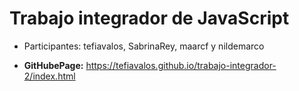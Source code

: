 # Trabajo integrador de JavaScript

* Participantes: tefiavalos, SabrinaRey, maarcf y nildemarco

* **GitHubePage:** https://tefiavalos.github.io/trabajo-integrador-2/index.html